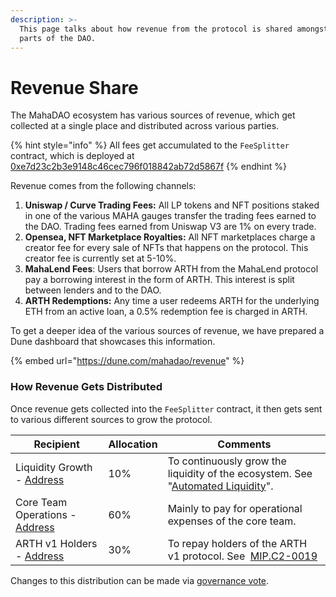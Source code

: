 ```yaml
---
description: >-
  This page talks about how revenue from the protocol is shared amongst various
  parts of the DAO.
---
```


# Revenue Share

The MahaDAO ecosystem has various sources of revenue, which get collected at a single place and distributed across various parties.&#x20;

{% hint style="info" %}
All fees get accumulated to the `FeeSplitter` contract, which is deployed at [0xe7d23c2b3e9148c46cec796f018842ab72d5867f](https://etherscan.io/address/0xe7d23c2b3e9148c46cec796f018842ab72d5867f)
{% endhint %}

Revenue comes from the following channels:

1. **Uniswap / Curve Trading Fees:** All LP tokens and NFT positions staked in one of the various MAHA gauges transfer the trading fees earned to the DAO. Trading fees earned from Uniswap V3 are 1% on every trade.
2. **Opensea, NFT Marketplace Royalties:** All NFT marketplaces charge a creator fee for every sale of NFTs that happens on the protocol. This creator fee is currently set at 5-10%.
3. **MahaLend Fees**: Users that borrow ARTH from the MahaLend protocol pay a borrowing interest in the form of ARTH. This interest is split between lenders and to the DAO.
4. **ARTH Redemptions:** Any time a user redeems ARTH for the underlying ETH from an active loan, a 0.5% redemption fee is charged in ARTH.

To get a deeper idea of the various sources of revenue, we have prepared a Dune dashboard that showcases this information.

{% embed url="https://dune.com/mahadao/revenue" %}

### How Revenue Gets Distributed

Once revenue gets collected into the `FeeSplitter` contract, it then gets sent to various different sources to grow the protocol.

| Recipient                                                                                                 | Allocation | Comments                                                                                                                                                                                            |
| --------------------------------------------------------------------------------------------------------- | ---------- | --------------------------------------------------------------------------------------------------------------------------------------------------------------------------------------------------- |
| Liquidity Growth - [Address](https://etherscan.io/address/0x8be9cbbdfeeaf1dcacfb608105ec27384b6ff628)     | 10%        | To continuously grow the liquidity of the ecosystem. See "[Automated Liquidity](automated-liquidity.md)".                                                                                           |
| Core Team Operations - [Address](https://etherscan.io/address/0x6357EDbfE5aDA570005ceB8FAd3139eF5A8863CC) | 60%        | Mainly to pay for operational expenses of the core team.                                                                                                                                            |
| ARTH v1 Holders - [Address](https://etherscan.io/address/0xE595b22bEB0dEEE5a41D2B29a86E4eDeC8B7D180)      | 30%        | To repay holders of the ARTH v1 protocol. See ​ [MIP.C2-0019](https://discuss.mahadao.com/t/mip-c2-0019-stop-arthx-mint-function-and-make-arthx-the-fee-bearing-token-for-the-entire-ecosystem/152) |

Changes to this distribution can be made via [governance vote](../governance/creating-voting-on-proposals.md).&#x20;
